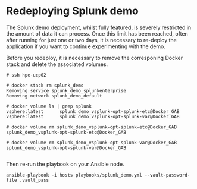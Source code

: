 # Redeploying Splunk demo

The Splunk demo deployment, whilst fully featured, is severely restricted in the amount of data it can process. Once this limit has been reached, often after running for just one or two days, it is necessary to re-deploy the application if you want to continue experimenting with the demo.

Before you redeploy, it is necessary to remove the corresponing Docker stack and delete the associated volumes.

```
# ssh hpe-ucp02

# docker stack rm splunk_demo
Removing service splunk_demo_splunkenterprise
Removing network splunk_demo_default

# docker volume ls | grep splunk
vsphere:latest      splunk_demo_vsplunk-opt-splunk-etc@Docker_GAB
vsphere:latest      splunk_demo_vsplunk-opt-splunk-var@Docker_GAB

# docker volume rm splunk_demo_vsplunk-opt-splunk-etc@Docker_GAB
splunk_demo_vsplunk-opt-splunk-etc@Docker_GAB

# docker volume rm splunk_demo_vsplunk-opt-splunk-var@Docker_GAB
splunk_demo_vsplunk-opt-splunk-var@Docker_GAB


```

Then re-run the playbook on your Ansible node.

```
ansible-playbook -i hosts playbooks/splunk_demo.yml --vault-password-file .vault_pass
```
